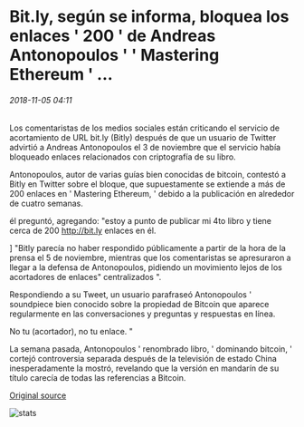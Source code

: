 # Bit.ly, según se informa, bloquea los enlaces ' 200 ' de Andreas Antonopoulos ' ' Mastering Ethereum ' ...

###### 2018-11-05 04:11

Los comentaristas de los medios sociales están criticando el servicio de acortamiento de URL bit.ly (Bitly) después de que un usuario de Twitter advirtió a Andreas Antonopoulos el 3 de noviembre que el servicio había bloqueado enlaces relacionados con criptografía de su libro.

Antonopoulos, autor de varias guías bien conocidas de bitcoin, contestó a Bitly en Twitter sobre el bloque, que supuestamente se extiende a más de 200 enlaces en ' Mastering Ethereum, ' debido a la publicación en alrededor de cuatro semanas.

él preguntó, agregando: "estoy a punto de publicar mi 4to libro y tiene cerca de 200 http://bit.ly enlaces en él.

\] "Bitly parecía no haber respondido públicamente a partir de la hora de la prensa el 5 de noviembre, mientras que los comentaristas se apresuraron a llegar a la defensa de Antonopoulos, pidiendo un movimiento lejos de los acortadores de enlaces" centralizados ".

Respondiendo a su Tweet, un usuario parafraseó Antonopoulos ' soundpiece bien conocido sobre la propiedad de Bitcoin que aparece regularmente en las conversaciones y preguntas y respuestas en línea.

No tu (acortador), no tu enlace. "

La semana pasada, Antonopoulos ' renombrado libro, ' dominando bitcoin, ' cortejó controversia separada después de la televisión de estado China inesperadamente la mostró, revelando que la versión en mandarín de su título carecía de todas las referencias a Bitcoin.

[Original source](https://cointelegraph.com/news/bitly-reportedly-blocks-200-links-from-andreas-antonopoulos-mastering-ethereum)

![stats](https://c.statcounter.com/11760860/0/a89fa40b/1/ "stats")
